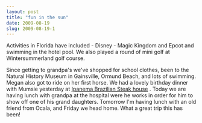 ```yaml
---
layout: post
title: "fun in the sun"
date: 2009-08-19
slug: 2009-08-19-1
---
```


Activities in Florida have included - Disney - Magic Kingdom and Epcot and swimming in the hotel pool.  We also played a round of mini golf at Wintersummerland golf course.  

Since getting to grandpa&apos;s we&apos;ve shopped for school clothes, been to the Natural History Museum in Gainsville, Ormund Beach, and lots of swimming.  Megan also got to ride on her first horse.  We had a lovely birthday dinner with Mumsie yesterday at  [Ipanema  Brazilian Steak house](http://www.ipanemaocala.com/) .  Today we are having lunch with grandpa at the hospital were he works in order for him to show off one of his grand daughters.  Tomorrow I&apos;m having lunch with an old friend from Ocala, and Friday we head home.  What a great trip this has been!
